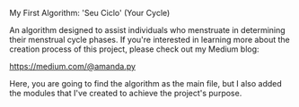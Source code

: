 My First Algorithm: 'Seu Ciclo' (Your Cycle)

An algorithm designed to assist individuals who menstruate in determining their menstrual cycle phases. If you're interested in learning more about the creation process of this project, please check out my Medium blog:

https://medium.com/@amanda.py

Here, you are going to find the algorithm as the main file, but I also added the modules that I've created to achieve the project's purpose.
